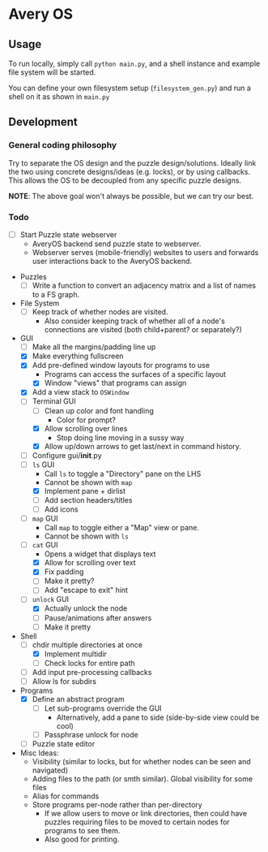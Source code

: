 # Avery OS

## Usage

To run locally, simply call `python main.py`, and a shell instance and example
file system will be started.

You can define your own filesystem setup (`filesystem_gen.py`) and run a shell 
on it as shown in `main.py`

## Development

### General coding philosophy

Try to separate the OS design and the puzzle design/solutions. Ideally link
the two using concrete designs/ideas (e.g. locks), or by using callbacks. This
allows the OS to be decoupled from any specific puzzle designs.

**NOTE**: The above goal won't always be possible, but we can try our best.

### Todo

- [ ] Start Puzzle state webserver
  - AveryOS backend send puzzle state to webserver.
  - Webserver serves (mobile-friendly) websites to users and forwards user interactions
    back to the AveryOS backend.
- Puzzles
  - [ ] Write a function to convert an adjacency matrix and a list of names to a
        FS graph.
- File System
  - [ ] Keep track of whether nodes are visited.
    - Also consider keeping track of whether all of a node's connections are
      visited (both child+parent? or separately?)
- GUI
  - [ ] Make all the margins/padding line up
  - [x] Make everything fullscreen
  - [x] Add pre-defined window layouts for programs to use
    - Programs can access the surfaces of a specific layout
    - [x] Window "views" that programs can assign
  - [x] Add a view stack to `OSWindow`
  - [ ] Terminal GUI
    - [ ] Clean up color and font handling
      - Color for prompt?
    - [x] Allow scrolling over lines
      - Stop doing line moving in a sussy way
    - [x] Allow up/down arrows to get last/next in command history.
  - [ ] Configure gui/__init__.py
  - [ ] `ls` GUI
    - Call `ls` to toggle a "Directory" pane on the LHS
    - Cannot be shown with `map`
    - [x] Implement pane + dirlist
    - [ ] Add section headers/titles
    - [ ] Add icons
  - [ ] `map` GUI
    - Call `map` to toggle either a "Map" view or pane.
    - Cannot be shown with `ls`
  - [ ] `cat` GUI
    - Opens a widget that displays text
    - [x] Allow for scrolling over text
    - [x] Fix padding
    - [ ] Make it pretty?
    - [ ] Add "escape to exit" hint
  - [ ] `unlock` GUI
    - [x] Actually unlock the node
    - [ ] Pause/animations after answers
    - [ ] Make it pretty
- Shell
  - [ ] chdir multiple directories at once
    - [x] Implement multidir
    - [ ] Check locks for entire path
  - [ ] Add input pre-processing callbacks
  - [ ] Allow ls for subdirs
- Programs
  - [x] Define an abstract program
    - [ ] Let sub-programs override the GUI
      - Alternatively, add a pane to side (side-by-side view could be cool)
    - [ ] Passphrase unlock for node
  - [ ] Puzzle state editor

- Misc Ideas:
  - Visibility (similar to locks, but for whether nodes can be seen and navigated)
  - Adding files to the path (or smth similar). Global visibility for some files
  - Alias for commands
  - Store programs per-node rather than per-directory
    - If we allow users to move or link directories, then could have puzzles
      requiring files to be moved to certain nodes for programs to see them.
    - Also good for printing.
